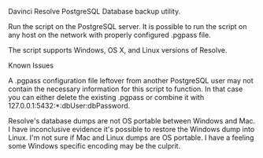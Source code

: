 Davinci Resolve PostgreSQL Database backup utility.

Run the script on the PostgreSQL server. It is possible to run the script on any host on the network with properly configured .pgpass file.

The script supports Windows, OS X, and Linux versions of Resolve.

Known Issues

A .pgpass configuration file leftover from another PostgreSQL user may not contain the necessary information for this script to function. In that case you can either delete the existing .pgpass or combine it with 127.0.0.1:5432:*:dbUser:dbPassword.

Resolve's database dumps are not OS portable between Windows and Mac. I have inconclusive evidence it's possible to restore the Windows dump into Linux. I'm not sure if Mac and Linux dumps are OS portable. I have a feeling some Windows specific encoding may be the culprit.
